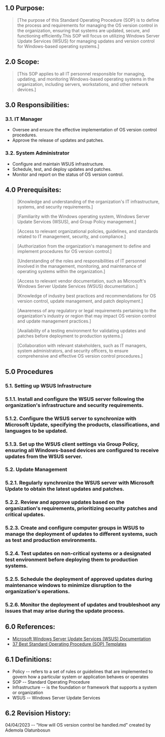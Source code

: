 ## 1.0 Purpose:
> [The purpose of this Standard Operating Procedure (SOP) is to define the process and requirements for managing the OS version control in the organization, ensuring that systems are updated, secure, and functioning efficiently.This SOP will focus on utilizing Windows Server Update Services (WSUS) for managing updates and version control for Windows-based operating systems.]

## 2.0 Scope:

> [This SOP applies to all IT personnel responsible for managing, updating, and monitoring Windows-based operating systems in the organization, including servers, workstations, and other network devices.]

## 3.0 Responsibilities:

### 3.1. IT Manager
     
- Oversee and ensure the effective implementation of OS version control procedures.
- Approve the release of updates and patches.

### 3.2. System Administrator

- Configure and maintain WSUS infrastructure.
- Schedule, test, and deploy updates and patches.
- Monitor and report on the status of OS version control.

## 4.0   Prerequisites:

> [Knowledge and understanding of the organization's IT infrastructure, systems, and security requirements.]

> [Familiarity with the Windows operating system, Windows Server Update Services (WSUS), and Group Policy management.]

> [Access to relevant organizational policies, guidelines, and standards related to IT management, security, and compliance.]

> [Authorization from the organization's management to define and implement procedures for OS version control.]

> [Understanding of the roles and responsibilities of IT personnel involved in the management, monitoring, and maintenance of operating systems within the organization.]

> [Access to relevant vendor documentation, such as Microsoft's Windows Server Update Services (WSUS) documentation.]

> [Knowledge of industry best practices and recommendations for OS version control, update management, and patch deployment.]

> [Awareness of any regulatory or legal requirements pertaining to the organization's industry or region that may impact OS version control and update management practices.]

> [Availability of a testing environment for validating updates and patches before deployment to production systems.]

> [Collaboration with relevant stakeholders, such as IT managers, system administrators, and security officers, to ensure comprehensive and effective OS version control procedures.]

## 5.0 Procedures

### 5.1. Setting up WSUS Infrastructure

### 5.1.1. Install and configure the WSUS server following the organization's infrastructure and security requirements.

### 5.1.2. Configure the WSUS server to synchronize with Microsoft Update, specifying the products, classifications, and languages to be updated.

### 5.1.3. Set up the WSUS client settings via Group Policy, ensuring all Windows-based devices are configured to receive updates from the WSUS server.

### 5.2. Update Management

### 5.2.1. Regularly synchronize the WSUS server with Microsoft Update to obtain the latest updates and patches.

### 5.2.2. Review and approve updates based on the organization's requirements, prioritizing security patches and critical updates.

### 5.2.3. Create and configure computer groups in WSUS to manage the deployment of updates to different systems, such as test and production environments.

### 5.2.4. Test updates on non-critical systems or a designated test environment before deploying them to production systems.

### 5.2.5. Schedule the deployment of approved updates during maintenance windows to minimize disruption to the organization's operations.

### 5.2.6. Monitor the deployment of updates and troubleshoot any issues that may arise during the update process.


## 6.0 References:

- [Microsoft Windows Server Update Services (WSUS) Documentation](https://docs.microsoft.com/en-us/windows-server/administration/windows-server-update-services/get-started/windows-server-update-services-wsus)
- [37 Best Standard Operating Procedure (SOP) Templates](https://templatelab.com/sop-templates/)

## 6.1 Definitions:

- Policy -- refers to a set of rules or guidelines that are implemented to govern how a particular system or application behaves or operates
- SOP -- Standard Operating Procedure
- Infrastructure -- is the foundation or framework that supports a system or organization
- WSUS -- Windows Server Update Services

## 6.2 Revision History:

04/04/2023 -- "How will OS version control be handled.md" created by Ademola Olatunbosun
